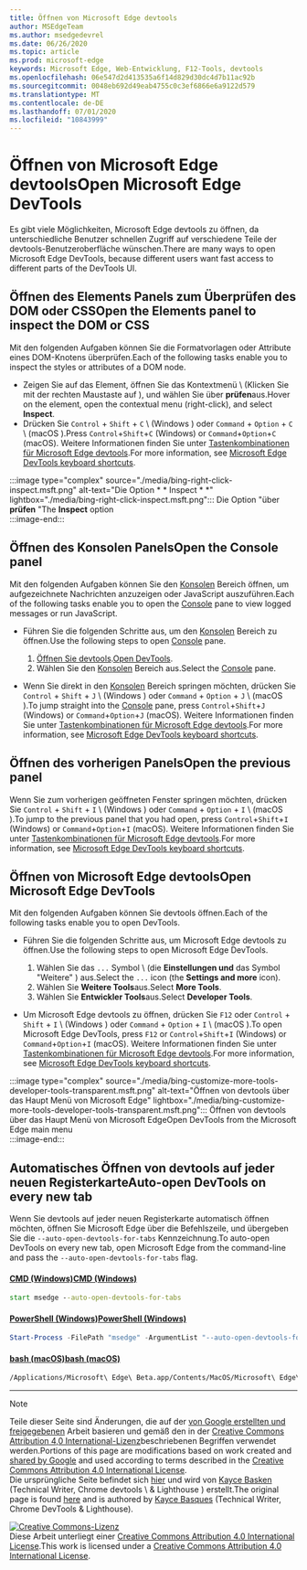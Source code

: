 ```yaml
---
title: Öffnen von Microsoft Edge devtools
author: MSEdgeTeam
ms.author: msedgedevrel
ms.date: 06/26/2020
ms.topic: article
ms.prod: microsoft-edge
keywords: Microsoft Edge, Web-Entwicklung, F12-Tools, devtools
ms.openlocfilehash: 06e547d2d413535a6f14d829d30dc4d7b11ac92b
ms.sourcegitcommit: 0048eb692d49eab4755c0c3ef6866e6a9122d579
ms.translationtype: MT
ms.contentlocale: de-DE
ms.lasthandoff: 07/01/2020
ms.locfileid: "10843999"
---
```

<!-- Copyright Kayce Basques 

   Licensed under the Apache License, Version 2.0 (the "License");
   you may not use this file except in compliance with the License.
   You may obtain a copy of the License at

       https://www.apache.org/licenses/LICENSE-2.0

   Unless required by applicable law or agreed to in writing, software
   distributed under the License is distributed on an "AS IS" BASIS,
   WITHOUT WARRANTIES OR CONDITIONS OF ANY KIND, either express or implied.
   See the License for the specific language governing permissions and
   limitations under the License. -->

# <span data-ttu-id="a1863-103">Öffnen von Microsoft Edge devtools</span><span class="sxs-lookup"><span data-stu-id="a1863-103">Open Microsoft Edge DevTools</span></span>  

<span data-ttu-id="a1863-104">Es gibt viele Möglichkeiten, Microsoft Edge devtools zu öffnen, da unterschiedliche Benutzer schnellen Zugriff auf verschiedene Teile der devtools-Benutzeroberfläche wünschen.</span><span class="sxs-lookup"><span data-stu-id="a1863-104">There are many ways to open Microsoft Edge DevTools, because different users want fast access to different parts of the DevTools UI.</span></span>  

## <span data-ttu-id="a1863-105">Öffnen des Elements Panels zum Überprüfen des DOM oder CSS</span><span class="sxs-lookup"><span data-stu-id="a1863-105">Open the Elements panel to inspect the DOM or CSS</span></span>  

<span data-ttu-id="a1863-106">Mit den folgenden Aufgaben können Sie die Formatvorlagen oder Attribute eines DOM-Knotens überprüfen.</span><span class="sxs-lookup"><span data-stu-id="a1863-106">Each of the following tasks enable you to inspect the styles or attributes of a DOM node.</span></span>

*   <span data-ttu-id="a1863-107">Zeigen Sie auf das Element, öffnen Sie das Kontextmenü \ (Klicken Sie mit der rechten Maustaste auf \), und wählen Sie über **prüfen**aus.</span><span class="sxs-lookup"><span data-stu-id="a1863-107">Hover on the element, open the contextual menu \(right-click\), and select **Inspect**.</span></span>  
*   <span data-ttu-id="a1863-108">Drücken Sie `Control` + `Shift` + `C` \ (Windows \) oder `Command` + `Option` + `C` \ (macOS \).</span><span class="sxs-lookup"><span data-stu-id="a1863-108">Press `Control`+`Shift`+`C` \(Windows\) or `Command`+`Option`+`C` \(macOS\).</span></span>  <span data-ttu-id="a1863-109">Weitere Informationen finden Sie unter [Tastenkombinationen für Microsoft Edge devtools][DevToolsShortcuts].</span><span class="sxs-lookup"><span data-stu-id="a1863-109">For more information, see [Microsoft Edge DevTools keyboard shortcuts][DevToolsShortcuts].</span></span>  

:::image type="complex" source="./media/bing-right-click-inspect.msft.png" alt-text="Die Option \* \* Inspect \* \*" lightbox="./media/bing-right-click-inspect.msft.png":::
   <span data-ttu-id="a1863-111">Die Option "über **prüfen** "</span><span class="sxs-lookup"><span data-stu-id="a1863-111">The **Inspect** option</span></span>  
:::image-end:::  

<!--See [Get Started With Viewing And Changing CSS][GetStartedCSS].  -->  

## <span data-ttu-id="a1863-112">Öffnen des Konsolen Panels</span><span class="sxs-lookup"><span data-stu-id="a1863-112">Open the Console panel</span></span>  

<span data-ttu-id="a1863-113">Mit den folgenden Aufgaben können Sie den [Konsolen][DevToolsConsoleIndex] Bereich öffnen, um aufgezeichnete Nachrichten anzuzeigen oder JavaScript auszuführen.</span><span class="sxs-lookup"><span data-stu-id="a1863-113">Each of the following tasks enable you to open the [Console][DevToolsConsoleIndex] pane to view logged messages or run JavaScript.</span></span>  

*   <span data-ttu-id="a1863-114">Führen Sie die folgenden Schritte aus, um den [Konsolen][DevToolsConsoleIndex] Bereich zu öffnen.</span><span class="sxs-lookup"><span data-stu-id="a1863-114">Use the following steps to open [Console][DevToolsConsoleIndex] pane.</span></span>  
    
    1.  <span data-ttu-id="a1863-115">[Öffnen Sie devtools](#open-microsoft-edge-devtools).</span><span class="sxs-lookup"><span data-stu-id="a1863-115">[Open DevTools](#open-microsoft-edge-devtools).</span></span>  
    1.  <span data-ttu-id="a1863-116">Wählen Sie den [Konsolen][DevToolsConsoleIndex] Bereich aus.</span><span class="sxs-lookup"><span data-stu-id="a1863-116">Select the [Console][DevToolsConsoleIndex] pane.</span></span>  

*   <span data-ttu-id="a1863-117">Wenn Sie direkt in den [Konsolen][DevToolsConsoleIndex] Bereich springen möchten, drücken Sie `Control` + `Shift` + `J` \ (Windows \) oder `Command` + `Option` + `J` \ (macOS \).</span><span class="sxs-lookup"><span data-stu-id="a1863-117">To jump straight into the [Console][DevToolsConsoleIndex] pane, press `Control`+`Shift`+`J` \(Windows\) or `Command`+`Option`+`J` \(macOS\).</span></span>  <span data-ttu-id="a1863-118">Weitere Informationen finden Sie unter [Tastenkombinationen für Microsoft Edge devtools][DevToolsShortcuts].</span><span class="sxs-lookup"><span data-stu-id="a1863-118">For more information, see [Microsoft Edge DevTools keyboard shortcuts][DevToolsShortcuts].</span></span>  

<!--See [Get Started With The Console][ConsoleGetStarted].  -->

## <span data-ttu-id="a1863-119">Öffnen des vorherigen Panels</span><span class="sxs-lookup"><span data-stu-id="a1863-119">Open the previous panel</span></span>  

<span data-ttu-id="a1863-120">Wenn Sie zum vorherigen geöffneten Fenster springen möchten, drücken Sie `Control` + `Shift` + `I` \ (Windows \) oder `Command` + `Option` + `I` \ (macOS \).</span><span class="sxs-lookup"><span data-stu-id="a1863-120">To jump to the previous panel that you had open, press `Control`+`Shift`+`I` \(Windows\) or `Command`+`Option`+`I` \(macOS\).</span></span>  <span data-ttu-id="a1863-121">Weitere Informationen finden Sie unter [Tastenkombinationen für Microsoft Edge devtools][DevToolsShortcuts].</span><span class="sxs-lookup"><span data-stu-id="a1863-121">For more information, see [Microsoft Edge DevTools keyboard shortcuts][DevToolsShortcuts].</span></span>  

## <span data-ttu-id="a1863-122">Öffnen von Microsoft Edge devtools</span><span class="sxs-lookup"><span data-stu-id="a1863-122">Open Microsoft Edge DevTools</span></span>  

<span data-ttu-id="a1863-123">Mit den folgenden Aufgaben können Sie devtools öffnen.</span><span class="sxs-lookup"><span data-stu-id="a1863-123">Each of the following tasks enable you to open DevTools.</span></span>  

*   <span data-ttu-id="a1863-124">Führen Sie die folgenden Schritte aus, um Microsoft Edge devtools zu öffnen.</span><span class="sxs-lookup"><span data-stu-id="a1863-124">Use the following steps to open Microsoft Edge DevTools.</span></span>  
    
    1.  <span data-ttu-id="a1863-125">Wählen Sie das `...` Symbol \ (die **Einstellungen und** das Symbol "Weitere" \) aus.</span><span class="sxs-lookup"><span data-stu-id="a1863-125">Select the  `...` icon \(the **Settings and more** icon\).</span></span>  
    1.  <span data-ttu-id="a1863-126">Wählen Sie **Weitere Tools**aus.</span><span class="sxs-lookup"><span data-stu-id="a1863-126">Select **More Tools**.</span></span>  
    1.  <span data-ttu-id="a1863-127">Wählen Sie **Entwickler Tools**aus.</span><span class="sxs-lookup"><span data-stu-id="a1863-127">Select **Developer Tools**.</span></span>  
    
*   <span data-ttu-id="a1863-128">Um Microsoft Edge devtools zu öffnen, drücken Sie `F12` oder `Control` + `Shift` + `I` \ (Windows \) oder `Command` + `Option` + `I` \ (macOS \).</span><span class="sxs-lookup"><span data-stu-id="a1863-128">To open Microsoft Edge DevTools, press `F12` or `Control`+`Shift`+`I` \(Windows\) or `Command`+`Option`+`I` \(macOS\).</span></span>  <span data-ttu-id="a1863-129">Weitere Informationen finden Sie unter [Tastenkombinationen für Microsoft Edge devtools][DevToolsShortcuts].</span><span class="sxs-lookup"><span data-stu-id="a1863-129">For more information, see [Microsoft Edge DevTools keyboard shortcuts][DevToolsShortcuts].</span></span>  

:::image type="complex" source="./media/bing-customize-more-tools-developer-tools-transparent.msft.png" alt-text="Öffnen von devtools über das Haupt Menü von Microsoft Edge" lightbox="./media/bing-customize-more-tools-developer-tools-transparent.msft.png":::
   <span data-ttu-id="a1863-131">Öffnen von devtools über das Haupt Menü von Microsoft Edge</span><span class="sxs-lookup"><span data-stu-id="a1863-131">Open DevTools from the Microsoft Edge main menu</span></span>  
:::image-end:::  

## <span data-ttu-id="a1863-132">Automatisches Öffnen von devtools auf jeder neuen Registerkarte</span><span class="sxs-lookup"><span data-stu-id="a1863-132">Auto-open DevTools on every new tab</span></span>  

<span data-ttu-id="a1863-133">Wenn Sie devtools auf jeder neuen Registerkarte automatisch öffnen möchten, öffnen Sie Microsoft Edge über die Befehlszeile, und übergeben Sie die `--auto-open-devtools-for-tabs` Kennzeichnung.</span><span class="sxs-lookup"><span data-stu-id="a1863-133">To auto-open DevTools on every new tab, open Microsoft Edge from the command-line and pass the `--auto-open-devtools-for-tabs` flag.</span></span>  

#### [<span data-ttu-id="a1863-134">CMD (Windows)</span><span class="sxs-lookup"><span data-stu-id="a1863-134">CMD (Windows)</span></span>](#tab/cmd-windows/)  

<a id="selenium-tools-install"></a>  

```cmd
start msedge --auto-open-devtools-for-tabs
```  

#### [<span data-ttu-id="a1863-135">PowerShell (Windows)</span><span class="sxs-lookup"><span data-stu-id="a1863-135">PowerShell (Windows)</span></span>](#tab/powershell-windows/)  

<a id="selenium-tools-install"></a>  

```powershell
Start-Process -FilePath "msedge" -ArgumentList "--auto-open-devtools-for-tabs"
```  

#### [<span data-ttu-id="a1863-136">bash (macOS)</span><span class="sxs-lookup"><span data-stu-id="a1863-136">bash (macOS)</span></span>](#tab/bash-macos/)  

<a id="selenium-tools-install"></a>  

```bash
/Applications/Microsoft\ Edge\ Beta.app/Contents/MacOS/Microsoft\ Edge\ Beta --auto-open-devtools-for-tabs
```  

* * *  

<!-- links -->  

[DevToolsConsoleIndex]: ./console/index.md "Übersicht über die Konsole | Microsoft docs"  
[DevtoolsShortcuts]: ./shortcuts.md "Microsoft Edge devtools-Tastenkombinationen – Microsoft docs"  

<!--[ConsoleGetStarted]: /microsoft-edge/devtools-guide-chromium/console/get-started ""  -->  
<!--[GetStartedCSS]: /microsoft-edge/devtools-guide-chromium/css "CSS"  -->

> [!NOTE]
> <span data-ttu-id="a1863-139">Teile dieser Seite sind Änderungen, die auf der [von Google erstellten und freigegebenen][GoogleSitePolicies] Arbeit basieren und gemäß den in der [Creative Commons Attribution 4,0 International-Lizenz][CCA4IL]beschriebenen Begriffen verwendet werden.</span><span class="sxs-lookup"><span data-stu-id="a1863-139">Portions of this page are modifications based on work created and [shared by Google][GoogleSitePolicies] and used according to terms described in the [Creative Commons Attribution 4.0 International License][CCA4IL].</span></span>  
> <span data-ttu-id="a1863-140">Die ursprüngliche Seite befindet sich [hier](https://developers.google.com/web/tools/chrome-devtools/open) und wird von [Kayce Basken][KayceBasques] (Technical Writer, Chrome devtools \ & Lighthouse \) erstellt.</span><span class="sxs-lookup"><span data-stu-id="a1863-140">The original page is found [here](https://developers.google.com/web/tools/chrome-devtools/open) and is authored by [Kayce Basques][KayceBasques] \(Technical Writer, Chrome DevTools \& Lighthouse\).</span></span>  

[![Creative Commons-Lizenz][CCby4Image]][CCA4IL]  
<span data-ttu-id="a1863-142">Diese Arbeit unterliegt einer [Creative Commons Attribution 4.0 International License][CCA4IL].</span><span class="sxs-lookup"><span data-stu-id="a1863-142">This work is licensed under a [Creative Commons Attribution 4.0 International License][CCA4IL].</span></span>  

[CCA4IL]: https://creativecommons.org/licenses/by/4.0  
[CCby4Image]: https://i.creativecommons.org/l/by/4.0/88x31.png  
[GoogleSitePolicies]: https://developers.google.com/terms/site-policies  
[KayceBasques]: https://developers.google.com/web/resources/contributors/kaycebasques  

